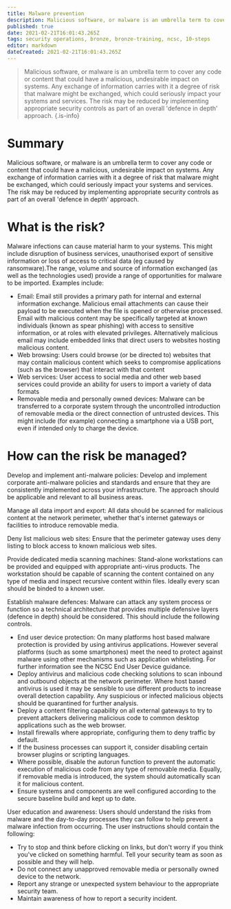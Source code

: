 ```yaml
---
title: Malware prevention
description: Malicious software, or malware is an umbrella term to cover any code or content that could have a malicious, undesirable impact on systems. 
published: true
date: 2021-02-21T16:01:43.265Z
tags: security operations, bronze, bronze-training, ncsc, 10-steps
editor: markdown
dateCreated: 2021-02-21T16:01:43.265Z
---
```


> Malicious software, or malware is an umbrella term to cover any code or content that could have a malicious, undesirable impact on systems. Any exchange of information carries with it a degree of risk that malware might be exchanged, which could seriously impact your systems and services. The risk may be reduced by implementing appropriate security controls as part of an overall 'defence in depth' approach.
{.is-info}


# Summary
Malicious software, or malware is an umbrella term to cover any code or content that could have a malicious, undesirable impact on systems. Any exchange of information carries with it a degree of risk that malware might be exchanged, which could seriously impact your systems and services. The risk may be reduced by implementing appropriate security controls as part of an overall 'defence in depth' approach.

# What is the risk?
Malware infections can cause material harm to your systems. This might include disruption of business services, unauthorised export of sensitive information or loss of access to critical data (eg caused by ransomware).The range, volume and source of information exchanged (as well as the technologies used) provide a range of opportunities for malware to be imported. Examples include:

- Email: Email still provides a primary path for internal and external information exchange. Malicious email attachments can cause their payload to be executed when the file is opened or otherwise processed. Email with malicious content may be specifically targeted at known individuals (known as spear phishing) with access to sensitive information, or at roles with elevated privileges. Alternatively malicious email may include embedded links that direct users to websites hosting malicious content.
- Web browsing: Users could browse (or be directed to) websites that may contain malicious content which seeks to compromise applications (such as the browser) that interact with that content
- Web services: User access to social media and other web based services could provide an ability for users to import a variety of data formats
- Removable media and personally owned devices: Malware can be transferred to a corporate system through the uncontrolled introduction of removable media or the direct connection of untrusted devices. This might include (for example) connecting a smartphone via a USB port, even if intended only to charge the device.

# How can the risk be managed?
Develop and implement anti-malware policies: Develop and implement corporate anti-malware policies and standards and ensure that they are consistently implemented across your infrastructure. The approach should be applicable and relevant to all business areas.

Manage all data import and export: All data should be scanned for malicious content at the network perimeter, whether that's internet gateways or facilities to introduce removable media.

Deny list malicious web sites: Ensure that the perimeter gateway uses deny listing to block access to known malicious web sites.

Provide dedicated media scanning machines: Stand-alone workstations can be provided and equipped with appropriate anti-virus products. The workstation should be capable of scanning the content contained on any type of media and inspect recursive content within files. Ideally every scan should be binded to a known user.

Establish malware defences: Malware can attack any system process or function so a technical architecture that provides multiple defensive layers (defence in depth) should be considered. This should include the following controls.

- End user device protection: On many platforms host based malware protection is provided by using antivirus applications. However several platforms (such as some smartphones) meet the need to protect against malware using other mechanisms such as application whitelisting. For further information see the NCSC End User Device guidance.
- Deploy antivirus and malicious code checking solutions to scan inbound and outbound objects at the network perimeter. Where host based antivirus is used it may be sensible to use different products to increase overall detection capability. Any suspicious or infected malicious objects should be quarantined for further analysis.
- Deploy a content filtering capability on all external gateways to try to prevent attackers delivering malicious code to common desktop applications such as the web browser.
- Install firewalls where appropriate, configuring them to deny traffic by default.
- If the business processes can support it, consider disabling certain browser plugins or scripting languages.
- Where possible, disable the autorun function to prevent the automatic execution of malicious code from any type of removable media. Equally, if removable media is introduced, the system should automatically scan it for malicious content.
- Ensure systems and components are well configured according to the secure baseline build and kept up to date.

User education and awareness: Users should understand the risks from malware and the day-to-day processes they can follow to help prevent a malware infection from occurring. The user instructions should contain the following:

- Try to stop and think before clicking on links, but don't worry if you think you've clicked on something harmful. Tell your security team as soon as possible and they will help.
- Do not connect any unapproved removable media or personally owned device to the network.
- Report any strange or unexpected system behaviour to the appropriate security team.
- Maintain awareness of how to report a security incident.